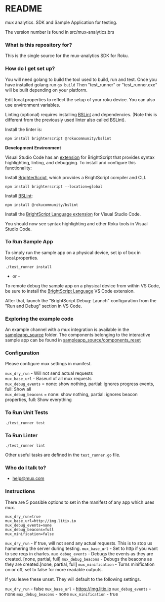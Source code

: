 # README #

mux analytics. SDK and Sample Application for testing.

The version number is found in src/mux-analytics.brs

### What is this repository for? ###

This is the single source for the mux-analytics SDK for Roku.

### How do I get set up? ###

You will need golang to build the tool used to build, run and test. Once you have installed golang run
`go build`
Then "test_runner" or "test_runner.exe" will be built depending on your platform.

Edit local.properties to reflect the setup of your roku device. You can also use environment variables.

Linting (optional) requires installing [BSLint](https://github.com/rokucommunity/bslint) and dependencies. (Note this is different from the previously used linter also called BSLint).

Install the linter is:

`npm install brighterscript @rokucommunity/bslint`

**Development Environment**

Visual Studio Code has an [extension](https://marketplace.visualstudio.com/items?itemName=RokuCommunity.brightscript) for BrightScript that provides syntax highlighting, linting, and debugging. To install and configure this functionality:

Install [BrighterScript](https://github.com/rokucommunity/brighterscript), which provides a BrightScript compiler and CLI. 

`npm install brighterscript --location=global`

Install [BSLint](https://github.com/rokucommunity/bslint):

`npm install @rokucommunity/bslint`

Install the [BrightScript Language extension](https://marketplace.visualstudio.com/items?itemName=RokuCommunity.brightscript) for Visual Studio Code.

You should now see syntax highlighting and other Roku tools in Visual Studio Code.

### To Run Sample App ###

To simply run the sample app on a physical device, set ip of box in local.properties.

`./test_runner install`

- or -

To remote debug the sample app on a physical device from within VS Code, be sure to install the [BrightScript Language](https://marketplace.visualstudio.com/items?itemName=RokuCommunity.brightscript) VS Code extension.

After that, launch the "BrightScript Debug: Launch" configuration from the "Run and Debug" section in VS Code.

### Exploring the example code

An example channel with a mux integration is available in the [sampleapp_source](https://github.com/muxinc/roku-mux/tree/master/sampleapp_source) folder. The components belonging to the interactive sample app can be found in [sampleapp_source/components_reset](https://github.com/muxinc/roku-mux/tree/master/sampleapp_source/components_reset/components)

### Configuration ###

Please configure mux settings in manifest.

`mux_dry_run` - Will not send actual requests  
`mux_base_url` - Baseurl of all mux requests  
`mux_debug_events` = none: show nothing, partial: ignores progress events, full: Show all  
`mux_debug_beacons` = none: show nothing, partial: ignores beacon properties, full: Show everything  

### To Run Unit Tests ###

`./test_runner test`

### To Run Linter ###

`./test_runner lint`

Other useful tasks are defined in the `test_runner.go` file.

### Who do I talk to? ###

* help@mux.com

### Instructions ###

There are 5 possible options to set in the manifest of any app which uses mux.

```
mux_dry_run=true
mux_base_url=http://img.litix.io
mux_debug_events=none
mux_debug_beacons=full
mux_minification=false
```

`mux_dry_run` - If true, will not send any actual requests. This is to stop us hammering the server during testing.
`mux_base_url` - Set to http if you want to see reqs in charles.
`mux_debug_events` - Debugs the events as they are created. [none, partial, full]
`mux_debug_beacons` - Debugs the beacons as they are created.[none, partial, full]
`mux_minification` - Turns minification on or off, set to false for more readable outputs.

If you leave these unset. They will default to the following settings.

`mux_dry_run` - false
`mux_base_url` - https://img.litix.io
`mux_debug_events` - none
`mux_debug_beacons` - none
`mux_minification` - true
